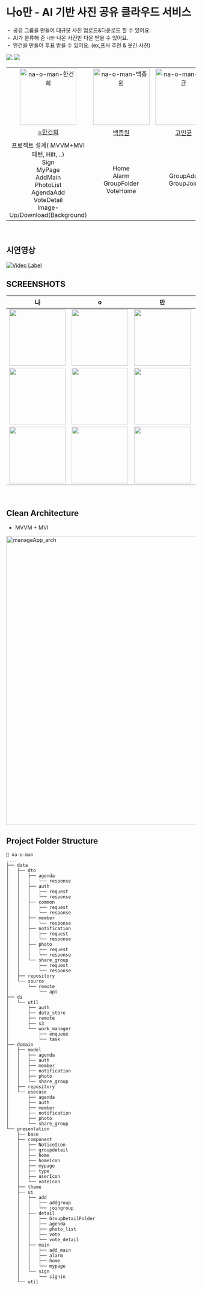 # 나o만 - AI 기반 사진 공유 클라우드 서비스
・ 공유 그룹을 만들어 대규모 사진 업로드&다운로드 할 수 있어요.
<br>
・ AI가 분류해 준 <code>나만</code> 나온 사진만 다운 받을 수 있어요.
<br>
・ 안건을 만들어 투표 받을 수 있어요. (ex,프사 추천 & 웃긴 사진)
<br>
<div>
  <img src="https://img.shields.io/badge/Kotlin-7F52FF?style=flat-square&logo=Kotlin&logoColor=white">
  <img src="https://img.shields.io/badge/jetpack_compose-4285F4?style=flat-square&logo=jetpackcompose&logoColor=white">
</div>
<table>
  <tr>
    <td align="center"><img width="150" alt="na-o-man-한건희" src="https://github.com/user-attachments/assets/e7f9feda-04c8-4dda-8426-4173bac0dcb8"></td>
    <td align="center"><img width="150" alt="na-o-man-백종원" src="https://github.com/user-attachments/assets/7264840a-7b59-43ce-88fd-c4d6f22cd2c0"></td>
    <td align="center"><img width="150" alt="na-o-man-고민균" src="https://github.com/user-attachments/assets/af546406-fca2-48c6-a7d0-6cc8a34dc091"></td>
  </tr>
  <tr>
    <td align="center"><a href="https://github.com/hangunhee39">⭐️한건희</a></td>
    <td align="center"><a href="https://github.com/BAEK0111">백종원</a></td>
    <td align="center"><a href="https://github.com/skyblue1232">고민균</a></td>
  </tr>
  <tr>
    <td align="center"> 프로젝트 설계( MVVM+MVI패턴, Hilt, ..) <br> Sign <br> MyPage <br> AddMain <br> PhotoList <br> AgendaAdd <br> VoteDetail <br> Image-Up/Download(Background) </td>
    <td align="center"> Home <br> Alarm <br> GroupFolder <br> VoteHome </td>
    <td align="center"> GroupAdd <br> GroupJoin </td>
  </tr>
</table>
<br>

## 시연영상
[![Video Label](http://img.youtube.com/vi/KuYXcd8srDA/0.jpg)](https://youtu.be/KuYXcd8srDA?si=kQGUw3UE9g7H3I9Y)
<br>

## SCREENSHOTS
|       나       |                                                              o                                                              |                                                              만                                                              |                                                              !                                                              |     
|:-------------:|:---------------------------------------------------------------------------------------------------------------------------:|:---------------------------------------------------------------------------------------------------------------------------:|:---------------------------------------------------------------------------------------------------------------------------:|
|  <img width="150px" src="https://github.com/user-attachments/assets/f5deab61-bfeb-4eda-834e-7ee3ecb52217"/> | <img width="150px" src="https://github.com/user-attachments/assets/8bd9003d-7b52-49cf-872e-55fd90a81139"/>  | <img width="150px" src="https://github.com/user-attachments/assets/32590fa6-b39d-491d-8933-2f173e9dca3f"/> | <img width="150px" src="https://github.com/user-attachments/assets/eab52228-69b2-4ffe-87e7-079307dacebc"/>  |   
|  <img width="150px" src="https://github.com/user-attachments/assets/a3a4d765-1f43-4a2b-9ff0-e7eae2e870e7"/> | <img width="150px" src="https://github.com/user-attachments/assets/d2eb54a9-5ad7-4f08-9dbe-01a56e35263f"/> | <img width="150px" src="https://github.com/user-attachments/assets/8a474927-2740-4723-baf8-f10a147372a0"/> | <img width="150px" src="https://github.com/user-attachments/assets/e7e1e89a-1f72-4579-b015-a3b88aa8373f"/>  |
|  <img width="150px" src="https://github.com/user-attachments/assets/e8d670af-205b-4426-9d7e-b1e0d3c36bde"/> | <img width="150px" src="https://github.com/user-attachments/assets/f1acfc4f-917e-4553-8953-4268528064e7"/> | <img width="150px" src="https://github.com/user-attachments/assets/ff23fd0f-2079-4f4f-a29f-d5f1a6753b74"/> | <img width="150px" src="https://github.com/user-attachments/assets/183c7afb-293a-4005-a683-fa5028dcbf78"/> |

<br>


## Clean Architecture
- MVVM + MVI
<img width="767" alt="manageApp_arch" src="https://github.com/hangunhee39/manageApp/assets/77563098/d10cb136-8371-415c-b1bb-672d19b09f8c">


## Project Folder Structure
```plaintext
📁 na-o-man
....
├── data
│   ├── dto
│   │   ├── agenda
│   │   │   └── response
│   │   ├── auth
│   │   │   ├── request
│   │   │   └── response
│   │   ├── common
│   │   │   ├── request
│   │   │   └── response
│   │   ├── member
│   │   │   └── response
│   │   ├── notification
│   │   │   ├── request
│   │   │   └── response
│   │   ├── photo
│   │   │   ├── request
│   │   │   └── response
│   │   └── share_group
│   │       ├── request
│   │       └── response
│   ├── repository
│   └── source
│       └── remote
│           └── api
├── di
│   └── util
│       ├── auth
│       ├── data_store
│       ├── remote
│       ├── s3
│       └── work_manager
│           ├── enqueue
│           └── task
├── domain
│   ├── model
│   │   ├── agenda
│   │   ├── auth
│   │   ├── member
│   │   ├── notification
│   │   ├── photo
│   │   └── share_group
│   ├── repository
│   └── usecase
│       ├── agenda
│       ├── auth
│       ├── member
│       ├── notification
│       ├── photo
│       └── share_group
└── presentation
    ├── base
    ├── component
    │   ├── NoticeIcon
    │   ├── groupdetail
    │   ├── home
    │   ├── homeIcon
    │   ├── mypage
    │   ├── type
    │   ├── userIcon
    │   └── voteIcon
    ├── theme
    ├── ui
    │   ├── add
    │   │   ├── addgroup
    │   │   └── joingroup
    │   ├── detail
    │   │   ├── GroupDetailFolder
    │   │   ├── agenda
    │   │   ├── photo_list
    │   │   ├── vote
    │   │   └── vote_detail
    │   ├── main
    │   │   ├── add_main
    │   │   ├── alarm
    │   │   ├── home
    │   │   └── mypage
    │   └── sign
    │       └── signin
    └── util
